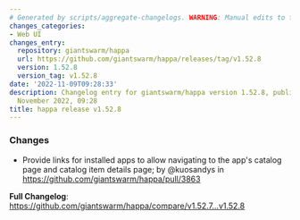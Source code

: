 ```yaml
---
# Generated by scripts/aggregate-changelogs. WARNING: Manual edits to this files will be overwritten.
changes_categories:
- Web UI
changes_entry:
  repository: giantswarm/happa
  url: https://github.com/giantswarm/happa/releases/tag/v1.52.8
  version: 1.52.8
  version_tag: v1.52.8
date: '2022-11-09T09:28:33'
description: Changelog entry for giantswarm/happa version 1.52.8, published on 09
  November 2022, 09:28
title: happa release v1.52.8
---
```


<!-- Release notes generated using configuration in .github/release.yml at main -->

### Changes
* Provide links for installed apps to allow navigating to the app's catalog page and catalog item details page; by @kuosandys in https://github.com/giantswarm/happa/pull/3863

**Full Changelog**: https://github.com/giantswarm/happa/compare/v1.52.7...v1.52.8

